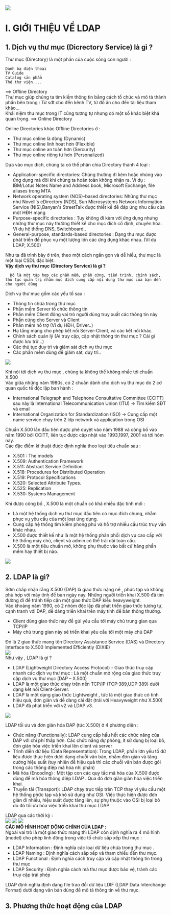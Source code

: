 <img src="http://i.imgur.com/wHqJbVR.png">

# I. GIỚI THIỆU VỀ LDAP
## 1. Dịch vụ thư mục (Dicrectory Service) là gì ?
Thư mục (Directory) là một phần của cuộc sống con người :  
```
Danh bạ điện thoại  
TV Guide  
Catalog sản phẩm  
Thẻ thư viện....  
```  
 ==> Offline Directory  
Thư mục giúp chúng ta tìm kiếm thông tin bằng cách tổ chức và mô tả thành phần bên trong : Từ sđt cho đến kênh TV, từ đồ ăn cho đến tài liệu tham khảo...  
Khái niệm thư mục trong IT cũng tương tự nhưng có một số khác biệt khá quan trọng. ==> Online Directory  

Online Directories khác Offline Directories ở :  
- Thư mục online là động (Dynamic)
- Thư mục online linh hoạt hơn (Flexible)
- Thư mục online an toàn hơn (Sercurity)
- Thư mục online riêng tư hơn (Personalized)  

Dựa vào mục đích, chúng ta có thể phân chia Directory thành 4 loại :  
- Application-specific directories: Chúng thường đi kèm hoặc nhúng vào ứng dụng mà đôi khi chúng ta hoàn toàn không nhận ra. Ví dụ : IBM/Lotus Notes Name and Address book, Microsoft Exchange, file aliases trong MTA
- Network operating system (NOS)–based directories: Những thư mục như Novell's eDirectory (NDS), Sun Microsystems Network Information Service (NIS),Banyan's StreetTalk được thiết kế để đáp ứng nhu cầu của một HĐH mạng  
- Purpose-specific directories : Tuy không đi kèm với ứng dụng nhưng những thư mục này thường thiết kế cho mục đích cố định, chuyên hóa. Ví dụ hệ thống DNS, Switchboard.. 
- General-purpose, standards-based directories : Dạng thư mục được phát triển để phục vụ một lượng lớn các ứng dụng khác nhau. (Ví dụ LDAP, X.500)  

Như ta đã trình bày ở trên, theo một cách ngắn gọn và dễ hiểu, thư mục là một loại CSDL đặc biệt.  
**Vậy dịch vụ thư mục (Directory Service) là gì ?**
```
  Đó là một tập hợp các phần mềm, phần cứng, tiến trình, chính sách, thủ tục quản trị nhằm mục đích cung cấp nội dung thư mục của bạn đến cho người dùng
```
Dịch vụ thư mục gồm các yếu tố sau :

- Thông tin chứa trong thư mục
- Phần mềm Server tổ chức thông tin
- Phần mềm Client đóng vai trò người dùng truy xuất các thông tin này
- Phần cứng cho Server và Client
- Phần mềm hỗ trợ (Ví dụ HĐH, Driver..)
- Hạ tầng mạng cho phép kết nối Server-Client, và các kết nối khác.
- Chính sách quản lý (Ai truy cập, cập nhật thông tin thư mục ? Cái gì được lưu trữ...)
- Các thủ tục duy trì và giám sát dịch vụ thư mục
- Các phần mềm dùng để giám sát, duy trì..  
<img src="http://i.imgur.com/ZVLtwmk.png">  

Khi nói tới dịch vụ thư mục , chúng ta không thể không nhắc tới chuẩn X.500  
Vào giữa những năm 1980s, có 2 chuẩn dành cho dịch vụ thư mục do 2 cơ quan quốc tế độc lập ban hành :  
- International Telegraph and Telephone Consultative Committee (CCITT) sau này là International Telecommunication Union (ITU) → Tìm kiếm SĐT và email
- International Organization for Standardization (ISO) → Cung cấp một name service chạy trên 2 lớp network và application trong OSI  

Chuẩn X.500 lần đầu tiên được phê duyệt vào năm 1988 và công bố vào năm 1990 bởi CCITT, liên tục được cập nhật vào 1993,1997, 2001 và tới hôm nay.  
Các đặc điểm kĩ thuật được định nghĩa theo loạt tiêu chuẩn sau :
- X.501 : The models
- X.509: Authentication Framework
- X.511: Abstract Service Definition
- X.518: Procedures for Distributed Operation
- X.519: Protocol Specifications
- X.520: Selected Attribute Types.
- X.525: Replication
- X.530: Systems Management  

Khi được công bố , X.500 là một chuẩn có khá nhiều đặc tính mới :  
- Là một hệ thống dịch vụ thư mục đầu tiên có mục đích chung, nhằm phục vụ yêu cầu của một loạt ứng dụng.
- Cung cấp hệ thống tìm kiếm phong phú và hỗ trợ nhiều cấu trúc truy vấn khác nhau.
- X.500 được thiết kế như là một hệ thống phân phối dịch vụ cao cấp với hệ thống máy chủ, client và admin có thể trải dài toàn cầu.
- X.500 là một tiêu chuẩn mở, không phụ thuộc vào bất cứ hãng phần mềm hay thiết bị nào.  

<img src="http://i.imgur.com/EudsHvx.png">  

## 2. LDAP là gì?
Sớm chấp nhận rằng X.500 (DAP) là giao thức nặng nề , phức tạp và không phù hợp với máy tính để bàn ngày nay. Những người triển khai X.500 đã tìm đường đi để tránh tiếp cận một giao thức DAP kiểu heavyweight.  
Vào khoảng năm 1990, có 2 nhóm độc lập đã phát triển giao thức tương tự, cạnh tranh với DAP, dễ dàng triển khai trên máy tính để bàn thông thường.  
- Client dùng giao thức này để gửi yêu cầu tới máy chủ trung gian qua TCP/IP
- Máy chủ trung gian này sẽ triển khai yêu cầu tới một máy chủ DAP  

Đó là 2 giao thức mang tên Directory Assistance Service (DAS) và Directory Interface to X.500 Implemented Efficiently (DIXIE)  
<img src="http://i.imgur.com/Cq57io2.png">  
Như vậy , LDAP là gì ?   
- LDAP (Lightweight Directory Access Protocol) - Giao thức truy cập nhanh các dịch vụ thư mục : Là một chuẩn mở rộng của giao thức truy cập dịch vụ thư mục (DAP – X.500)
- LDAP là một giao thức chạy trên nền TCP/IP (TCP:389,UDP:389) dưới dạng kết nối Client-Server.
- LDAP là một dạng giao thức Lightweight , tức là một giao thức có tính hiệu quả, đơn giản và dễ dàng cài đặt (trái với Heavyweight như X.500)
- LDAP đã phát triển với v2 và LDAP v3.  
<img src="http://i.imgur.com/jdfLsxl.png">

LDAP tối ưu và đơn giản hóa DAP (tức X.500) ở 4 phương diện :  
- Chức năng (Functionally): LDAP cung cấp hầu hết các chức năng của DAP với chi phí thấp hơn. Các chức năng dự phòng, ít sử dụng bị loại bỏ, đơn giản hóa việc triển khai lên client và server
- Trình diễn dữ liệu (Data Representation): Trong LDAP, phần lớn yếu tố dữ liệu được thực hiện dưới dạng chuỗi văn bản, nhằm đơn giản và tăng cường hiệu suất (tuy nhiên để hiệu quả thì các chuỗi văn bản được gói trong các thông điệp mã hóa nhị phân) 
- Mã hóa (Encoding) : Một tập con các quy tắc mã hóa của X.500 được dùng để mã hóa thông điệp LDAP . Qua đó đơn giản giản hóa việc triển khai.
- Truyền tải (Transport): LDAP chạy trực tiếp trên TCP thay vì yêu cầu một hệ thống phức tạp và khó sử dụng như OSI. Việc thực hiện được đơn giản đi nhiều, hiệu suất được tăng lên, sự phụ thuộc vào OSI bị loại bỏ do đó tối ưu hóa việc triển khai thư mục LDAP  

LDAP qua các thời kỳ :  
<img src="http://i.imgur.com/YbUTxOr.png">
<img src="http://i.imgur.com/7hIOPWs.png">
<img src="http://i.imgur.com/fS26q6B.png">  
**CÁC MÔ HÌNH HOẠT ĐỘNG CHÍNH CỦA LDAP :**  
Ngoài vai trò là một giao thức mạng thì LDAP còn định nghĩa ra 4 mô hình (model) cho phép linh động trong việc tổ chức sắp xếp thư mục :
- LDAP Information : Định nghĩa các loại dữ liệu chứa trong thư mục .
- LDAP Naming : Định nghĩa cách sắp xếp và tham chiếu đến thư mục.
- LDAP Functional : Định nghĩa cách truy cập và cập nhật thông tin trong thư mục
- LDAP Security : Định nghĩa cách mà thư mục được bảo vệ, tránh các truy cập trái phép  

LDAP định nghĩa định dạng file trao đổi dữ liệu LDIF (LDAP Data Interchange Format) dưới dạng văn bản dùng để mô tả thông tin về thư mục.
## 3. Phương thức hoạt động của LDAP